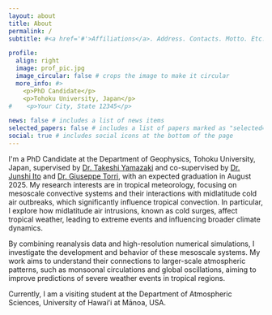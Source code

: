 ```yaml
---
layout: about
title: About
permalink: /
subtitle: #<a href='#'>Affiliations</a>. Address. Contacts. Motto. Etc.

profile:
  align: right
  image: prof_pic.jpg
  image_circular: false # crops the image to make it circular
  more_info: #>
    <p>PhD Candidate</p>
    <p>Tohoku University, Japan</p>
#    <p>Your City, State 12345</p>

news: false # includes a list of news items
selected_papers: false # includes a list of papers marked as "selected={true}"
social: true # includes social icons at the bottom of the page
---
```


I'm a PhD Candidate at the Department of Geophysics, Tohoku University, Japan, supervised by [Dr. Takeshi Yamazaki](https://wind.gp.tohoku.ac.jp/personal/yamaz/public_html/) and co-supervised by [Dr. Junshi Ito](https://wind.gp.tohoku.ac.jp/personal/junshi/public_html/) and [Dr. Giuseppe Torri](https://giuseppetorri.com/), with an expected graduation in August 2025. My research interests are in tropical meteorology, focusing on mesoscale convective systems and their interactions with midlatitude cold air outbreaks, which significantly influence tropical convection. In particular, I explore how midlatitude air intrusions, known as cold surges, affect tropical weather, leading to extreme events and influencing broader climate dynamics.

By combining reanalysis data and high-resolution numerical simulations, I investigate the development and behavior of these mesoscale systems. My work aims to understand their connections to larger-scale atmospheric patterns, such as monsoonal circulations and global oscillations, aiming to improve predictions of severe weather events in tropical regions.

Currently, I am a visiting student at the Department of Atmospheric Sciences, University of Hawaiʻi at Mānoa, USA. 
